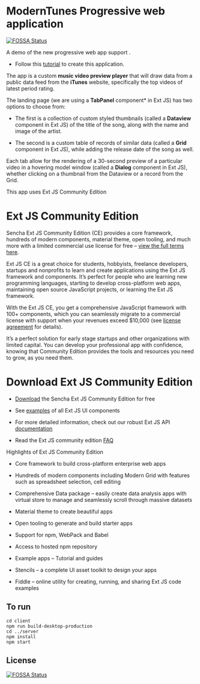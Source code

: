 # ModernTunes Progressive web application
[![FOSSA Status](https://app.fossa.io/api/projects/git%2Bgithub.com%2Fadwankar%2Fmoderntunes-pwa-app.svg?type=shield)](https://app.fossa.io/projects/git%2Bgithub.com%2Fadwankar%2Fmoderntunes-pwa-app?ref=badge_shield)



A demo of the new progressive web app support .

* Follow this [tutorial](http://docs.sencha.com/extjs/6.6.0-CE/guides/quick_start/What_You_Will_Be_Coding.html) to create this application. 

The app is a custom **music video preview player** that will draw data from a public data feed from the 
**<a style="text-decoration:none" href="https://www.apple.com/itunes/">iTunes**</a>
website, specifically the top videos of latest period rating. 

The landing page (we are using a **TabPanel** component* in Ext JS) has two options to choose from: 

- The first is a collection of custom styled thumbnails (called a **Dataview** component in Ext JS) of the title of the song, along with the name and image of the artist.

- The second is a custom table of records of similar data (called a **Grid** component in Ext JS), while adding the release date of the song as well.

Each tab  allow for the rendering of a 30-second preview of a particular video in a hovering model window  (called a **Dialog** component in Ext JS), whether clicking on a thumbnail from the Dataview or a record from the Grid.

This app uses Ext JS Community Edition

# Ext JS Community Edition

Sencha Ext JS Community Edition (CE) provides a core framework, hundreds of modern components, material theme, open tooling, and much more with a limited commercial use license for free – [view the full terms here](https://www.sencha.com/legal/sencha-software-license-agreement/). 


Ext JS CE is a great choice for students, hobbyists, freelance developers, startups and nonprofits to learn and create applications using the Ext JS framework and components. It’s perfect for people who are learning new programming languages, starting to develop cross-platform web apps, maintaining open source JavaScript projects, or learning the Ext JS framework. 

With the Ext JS CE, you get a comprehensive JavaScript framework with 100+ components, which you can seamlessly migrate to a commercial license with support when your revenues exceed $10,000 (see [license agreement](https://www.sencha.com/legal/sencha-software-license-agreement/) for details).

It’s a perfect solution for early stage startups and other organizations with limited capital. You can develop your professional app with confidence, knowing that Community Edition provides the tools and resources you need to grow, as you need them.

# Download Ext JS Community Edition

* [Download](https://www.sencha.com/products/extjs/communityedition/) the Sencha Ext JS Community Edition for free


* See [examples](http://examples.sencha.com/extjs/6.6.0/examples/kitchensink/?modern#all) of all Ext JS UI components

* For more detailed information, check out our robust Ext JS API [documentation](https://docs.sencha.com/extjs/6.6.0/modern/Ext.html) 

* Read the Ext JS community edition [FAQ](https://www.sencha.com/products/extjs/communityedition#faq) 

Highlights of Ext JS Community Edition

* Core framework to build cross-platform enterprise web apps

* Hundreds of modern components including Modern Grid with features such as spreadsheet selection, cell editing

* Comprehensive Data package  – easily create data analysis apps with virtual store to manage and seamlessly scroll through massive datasets 

* Material theme to create beautiful apps

* Open tooling to generate and build starter apps

* Support for npm, WebPack and Babel 

* Access to hosted npm repository

* Example apps – Tutorial and guides

* Stencils – a complete UI asset toolkit to design your apps

* Fiddle – online utility for creating, running, and sharing Ext JS code examples



## To run


    cd client
    npm run build-desktop-production
    cd ../server
    npm install
    npm start



## License
[![FOSSA Status](https://app.fossa.io/api/projects/git%2Bgithub.com%2Fadwankar%2Fmoderntunes-pwa-app.svg?type=large)](https://app.fossa.io/projects/git%2Bgithub.com%2Fadwankar%2Fmoderntunes-pwa-app?ref=badge_large)